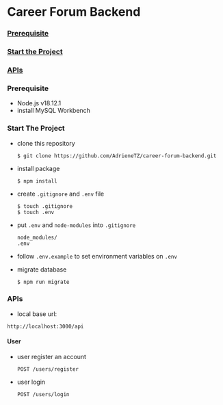 # Career Forum Backend
### [Prerequisite](#prerequisite)
### [Start the Project](#start-the-project)
### [APIs](#apis)



### Prerequisite
- Node.js v18.12.1
- install MySQL Workbench

### Start The Project
- clone this repository
  ```
  $ git clone https://github.com/AdrieneTZ/career-forum-backend.git
  ```

- install package
  ```
  $ npm install
  ```

- create `.gitignore` and `.env` file
  ```
  $ touch .gitignore
  $ touch .env
  ```

- put `.env` and `node-modules` into `.gitignore`
  ```
  node_modules/
  .env
  ```

- follow `.env.example` to set environment variables on `.env`

- migrate database
  ```
  $ npm run migrate
  ```


### APIs
- local base url:
```
http://localhost:3000/api
```
#### User
- user register an account
  ```
  POST /users/register
  ```

- user login
  ```
  POST /users/login
  ```
